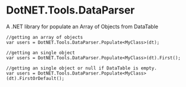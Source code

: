 # DotNET.Tools.DataParser
A .NET library for populate an Array of Objects from DataTable

~~~~
//getting an array of objects
var users = DotNET.Tools.DataParser.Populate<MyClass>(dt);

//getting an single object
var users = DotNET.Tools.DataParser.Populate<MyClass>(dt).First();

//getting an single object or null if DataTable is empty.
var users = DotNET.Tools.DataParser.Populate<MyClass>(dt).FirstOrDefault();
~~~~
